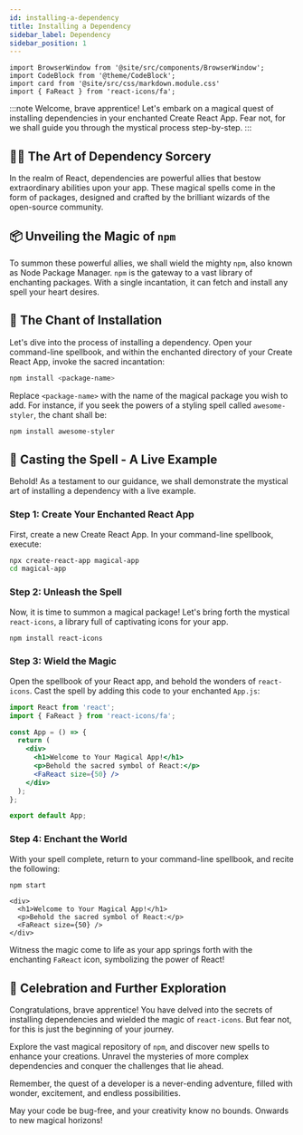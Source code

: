 ```yaml
---
id: installing-a-dependency
title: Installing a Dependency
sidebar_label: Dependency
sidebar_position: 1
---
```


```mdx-code-block
import BrowserWindow from '@site/src/components/BrowserWindow';
import CodeBlock from '@theme/CodeBlock';
import card from '@site/src/css/markdown.module.css'
import { FaReact } from 'react-icons/fa';
```
:::note
Welcome, brave apprentice! Let's embark on a magical quest of installing dependencies in your enchanted Create React App. Fear not, for we shall guide you through the mystical process step-by-step.
:::

## 🧙‍♂️ The Art of Dependency Sorcery

In the realm of React, dependencies are powerful allies that bestow extraordinary abilities upon your app. These magical spells come in the form of packages, designed and crafted by the brilliant wizards of the open-source community.

## 📦 Unveiling the Magic of `npm`

To summon these powerful allies, we shall wield the mighty `npm`, also known as Node Package Manager. `npm` is the gateway to a vast library of enchanting packages. With a single incantation, it can fetch and install any spell your heart desires.

## 🔮 The Chant of Installation

Let's dive into the process of installing a dependency. Open your command-line spellbook, and within the enchanted directory of your Create React App, invoke the sacred incantation:

```bash
npm install <package-name>
```

Replace `<package-name>` with the name of the magical package you wish to add. For instance, if you seek the powers of a styling spell called `awesome-styler`, the chant shall be:

```bash
npm install awesome-styler
```

## 🌟 Casting the Spell - A Live Example

Behold! As a testament to our guidance, we shall demonstrate the mystical art of installing a dependency with a live example.

### Step 1: Create Your Enchanted React App

First, create a new Create React App. In your command-line spellbook, execute:

```bash
npx create-react-app magical-app
cd magical-app
```

### Step 2: Unleash the Spell

Now, it is time to summon a magical package! Let's bring forth the mystical `react-icons`, a library full of captivating icons for your app.

```bash
npm install react-icons
```

### Step 3: Wield the Magic

Open the spellbook of your React app, and behold the wonders of `react-icons`. Cast the spell by adding this code to your enchanted `App.js`:

```jsx
import React from 'react';
import { FaReact } from 'react-icons/fa';

const App = () => {
  return (
    <div>
      <h1>Welcome to Your Magical App!</h1>
      <p>Behold the sacred symbol of React:</p>
      <FaReact size={50} />
    </div>
  );
};

export default App;
```

### Step 4: Enchant the World

With your spell complete, return to your command-line spellbook, and recite the following:

```bash
npm start
```

<BrowserWindow>
      
    <div>
      <h1>Welcome to Your Magical App!</h1>
      <p>Behold the sacred symbol of React:</p>
      <FaReact size={50} />
    </div>
      
 </BrowserWindow>

Witness the magic come to life as your app springs forth with the enchanting `FaReact` icon, symbolizing the power of React!

## 🎉 Celebration and Further Exploration

Congratulations, brave apprentice! You have delved into the secrets of installing dependencies and wielded the magic of `react-icons`. But fear not, for this is just the beginning of your journey.

Explore the vast magical repository of `npm`, and discover new spells to enhance your creations. Unravel the mysteries of more complex dependencies and conquer the challenges that lie ahead.

Remember, the quest of a developer is a never-ending adventure, filled with wonder, excitement, and endless possibilities.

May your code be bug-free, and your creativity know no bounds. Onwards to new magical horizons!